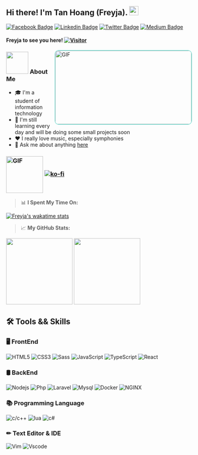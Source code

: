 ## Hi there! I'm Tan Hoang (Freyja). <img src="https://github.com/Frey1a/Frey1a/blob/main/Gif/handwave.gif" width="25">
[![Facebook Badge](https://img.shields.io/badge/-Facebook-blue?style=flat-square&logo=Facebook&logoColor=white)](https://www.facebook.com/frey1aa/)
[![Linkedin Badge](https://img.shields.io/badge/-LinkedIn-0e76a8?style=flat-square&logo=Linkedin&logoColor=white)](https://www.linkedin.com/in/frey1a/)
[![Twitter Badge](https://img.shields.io/badge/-Twitter-00acee?style=flat-square&logo=Twitter&logoColor=white)](https://twitter.com/SuchNy4n)
[![Medium Badge](https://img.shields.io/badge/medium-%2312100E.svg?&style=for-square&logo=medium&logoColor=white)](https://medium.com/@frey1a)


#### Freyja to see you here! [![Visitor](https://komarev.com/ghpvc/?username=Frey1a&color=4b4394)](https://github.com/Frey1a)

<img align="right"  padding="0" alt="GIF" src="https://github.com/Frey1a/Frey1a/raw/main/Gif/bearcodding.gif" style="border-radius: 10px;max-width: 100%;border: 1px solid #32cfbf;display: block;overflow: hidden;width: 370px;height: 200px;padding: 0;">

### <img src="https://github.com/Frey1a/Frey1a/blob/main/Gif/whitecat.gif" width="60" height="60"> **About Me**
>
- 🎓 I'm a student of information technology
- 🤔 I'm still learning every day and will be doing some small projects soon
- ❤️ I really love music, especially symphonies
- 💬 Ask me about anything [here](https://github.com/Frey1a/Frey1a/issues)


### <img align="center" alt="GIF" src="https://github.com/Frey1a/Frey1a/blob/main/Gif/nyan(nobackground).gif" width="100"/> [![ko-fi](https://ko-fi.com/img/githubbutton_sm.svg)](https://ko-fi.com/frey1a)

> 📊 **I Spent My Time On:** 


[![Freyja's wakatime stats](https://github-readme-stats.vercel.app/api/wakatime?username=Frey1a&layout=compact&theme=aura)](https://github.com/Frey1a)


> 📈 **My GitHub Stats:**
<p>
  <img height="180em" src="https://github-readme-stats.vercel.app/api?username=Frey1a&show_icons=true&theme=aura" />
  <img height="180em" src="https://github-readme-stats.vercel.app/api/top-langs/?username=Frey1a&layout=compact&theme=aura"/>
</p>


## 🛠 Tools && Skills
### 🖥 FrontEnd
![HTML5](https://img.shields.io/badge/HTML5-E34F26?style=for-the-badge&logo=html5&logoColor=white)
![CSS3](https://img.shields.io/badge/CSS3-1572B6?style=for-the-badge&logo=css3&logoColor=white)
![Sass](https://img.shields.io/badge/Sass-CC6699?style=for-the-badge&logo=sass&logoColor=white)
![JavaScript](https://img.shields.io/badge/JavaScript-323330?style=for-the-badge&logo=javascript&logoColor=F7DF1E)
![TypeScript](https://img.shields.io/badge/TypeScript-007ACC?style=for-the-badge&logo=typescript&logoColor=white)
![React](https://img.shields.io/badge/React-20232A?style=for-the-badge&logo=react&logoColor=61DAFBt)

### 🛢 BackEnd
![Nodejs](https://img.shields.io/badge/Node.js-339933?style=for-the-badge&logo=nodedotjs&logoColor=white)
![Php](https://img.shields.io/badge/PHP-777BB4?style=for-the-badge&logo=php&logoColor=white)
![Laravel](https://img.shields.io/badge/Laravel-FF2D20?style=for-the-badge&logo=laravel&logoColor=white)
![Mysql](https://img.shields.io/badge/MySQL-005C84?style=for-the-badge&logo=mysql&logoColor=white)
![Docker](https://img.shields.io/badge/Docker-2CA5E0?style=for-the-badge&logo=docker&logoColor=white)
![NGINX](https://img.shields.io/badge/Nginx-009639?style=for-the-badge&logo=nginx&logoColor=white)
### 📚 Programming Language
<!-- ![Python3] -->
![c/c++](https://img.shields.io/badge/-C/C++-blue?style=for-the-badge&logo=cplusplus)
![lua](https://img.shields.io/badge/-Lua-000080?style=for-the-badge&logo=lua)
![c#](https://img.shields.io/badge/-C%23-684D95?style=for-the-badge&logo=csharp)
### ✏ Text Editor & IDE
![Vim](https://img.shields.io/badge/VIM-%2311AB00.svg?&style=for-the-badge&logo=vim&logoColor=white)
![Vscode](https://img.shields.io/badge/Visual_Studio_Code-0078D4?style=for-the-badge&logo=visual%20studio%20code&logoColor=white)

